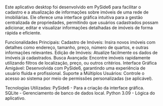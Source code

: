 Este aplicativo desktop foi desenvolvido em PySide6 para facilitar o cadastro e a atualização de informações sobre imóveis de uma rede de imobiliárias. Ele oferece uma interface gráfica intuitiva para a gestão centralizada de propriedades, permitindo que usuários cadastrados possam adicionar, editar e visualizar informações detalhadas de imóveis de forma rápida e eficiente.

Funcionalidades Principais:
Cadastro de Imóveis: Insira novos imóveis com detalhes como endereço, tamanho, preço, número de quartos, e outras informações relevantes.
Edição de Imóveis: Atualize facilmente os dados de imóveis já cadastrados.
Busca Avançada: Encontre imóveis rapidamente utilizando filtros de localização, preço, ou outros critérios.
Interface Gráfica Amigável: Desenvolvida com PySide6, garantindo uma experiência de usuário fluida e profissional.
Suporte a Múltiplos Usuários: Controle o acesso ao sistema por meio de permissões personalizadas (se aplicável).

Tecnologias Utilizadas:
PySide6 - Para a criação da interface gráfica.
SQLite - Gerenciamento de banco de dados local.
Python 3.09 - Lógica do aplicativo.
